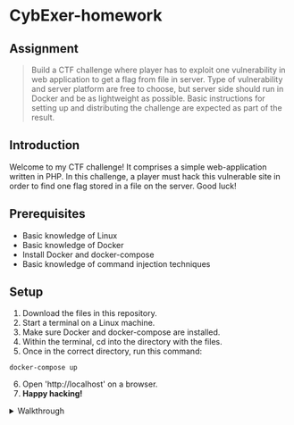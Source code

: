 # CybExer-homework

## Assignment
> Build a CTF challenge where player has to exploit one vulnerability in web application to get a flag from file in server. Type of vulnerability and server platform are free to choose, but server side should run in Docker and be as lightweight as possible. Basic instructions for setting up and distributing the challenge are expected as part of the result.
## Introduction
Welcome to my CTF challenge! It comprises a simple web-application written in PHP.
In this challenge, a player must hack this vulnerable site in order to find one flag stored in a file on the server. Good luck!
## Prerequisites
- Basic knowledge of Linux
- Basic knowledge of Docker
- Install Docker and docker-compose
- Basic knowledge of command injection techniques
## Setup
1. Download the files in this repository.
2. Start a terminal on a Linux machine.
3. Make sure Docker and docker-compose are installed.
5. Within the terminal, cd into the directory with the files.
6. Once in the correct directory, run this command:
```
docker-compose up
```
6. Open 'http://localhost' on a browser.
7. __Happy hacking!__

<details>
  <summary>Walkthrough</summary>
  
  ## Walkthrough
__WARNING! This section provides the solution!__
  
  The function of this app is to ping a site and display the result of the ping command.
  
<img width="471" alt="Screenshot 2022-06-16 160425" src="https://user-images.githubusercontent.com/48446307/174076849-508ffe92-63db-433a-a90b-d90e9a411c6b.png">
  
  1. The user's input is used to issue commands to the server. This is a hint, that the input field could be vulnerable to command injection. Trying simple command injections, such as ```google.com;ls``` confirms this:
  
  <img width="488" alt="Screenshot 2022-06-16 161741" src="https://user-images.githubusercontent.com/48446307/174078790-23550da1-af71-4a04-b024-89648c6d6e45.png">

2. The ```ls``` command reveals, that there is another directory called _data_ within this directory, which interests us.
Entering  ```google.com;ls data``` gives us the following:
  
  <img width="384" alt="Screenshot 2022-06-16 162539" src="https://user-images.githubusercontent.com/48446307/174080002-524e8e47-215e-4446-a169-0bf840937108.png">

3. Thus we have found the flag.txt file. Now we read it using ```google.com;cat data/flag.txt```:
  
  <img width="411" alt="Screenshot 2022-06-16 162716" src="https://user-images.githubusercontent.com/48446307/174080334-79a87a00-4ee8-4324-a775-8a9b73a9772f.png">

  4. We have found the flag{Waw_h0W_D1D_You_F1Nd_Me!?}.
  
  __Thank you for playing!__

</details>
